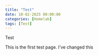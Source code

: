 ```yaml
---
title: "Test"
date: 10-02-2025 00:00:00
categories: [Homelab]
tags: [Test]
---
```


Test

This is the first test page. I've changed this
